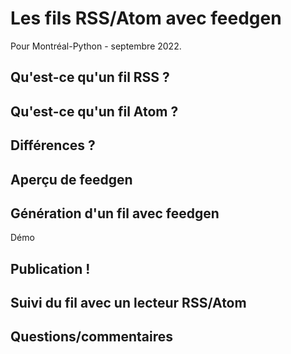 # Les fils RSS/Atom avec feedgen

Pour Montréal-Python - septembre 2022.

## Qu'est-ce qu'un fil RSS ?

## Qu'est-ce qu'un fil Atom ?

## Différences ?

## Aperçu de feedgen

## Génération d'un fil avec feedgen

Démo

## Publication !

## Suivi du fil avec un lecteur RSS/Atom

## Questions/commentaires
